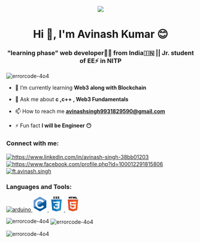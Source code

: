 <a href="#"><p align="center" ><img width="300px"  src="https://i.pinimg.com/736x/2c/fd/a9/2cfda97310899531dfc8a31e55f63108.jpg"/></p></a>
<h1 align="center">Hi 👋, I'm Avinash Kumar 😊</h1>
<h3 align="center">"learning phase" web developer👨‍💻 from India🇮🇳 || Jr. student of EE⚡ in NITP</h3>

<p align="left"> <img src="https://komarev.com/ghpvc/?username=errorcode-4o4&label=Profile%20views&color=0e75b6&style=flat" alt="errorcode-4o4" /> </p>

- 🌱 I’m currently learning **Web3 along with Blockchain**

- 💬 Ask me about **c ,c++ , Web3 Fundamentals**

- 📫 How to reach me **avinashsingh9931829590@gmail.com**

- ⚡ Fun fact **I will be Engineer 😶**

<h3 align="left">Connect with me:</h3>
<p align="left">
<a href="https://linkedin.com/in/https://www.linkedin.com/in/avinash-singh-38bb01203" target="blank"><img align="center" src="https://raw.githubusercontent.com/rahuldkjain/github-profile-readme-generator/master/src/images/icons/Social/linked-in-alt.svg" alt="https://www.linkedin.com/in/avinash-singh-38bb01203" height="30" width="40" /></a>
<a href="https://fb.com/https://www.facebook.com/profile.php?id=100012291815806" target="blank"><img align="center" src="https://raw.githubusercontent.com/rahuldkjain/github-profile-readme-generator/master/src/images/icons/Social/facebook.svg" alt="https://www.facebook.com/profile.php?id=100012291815806" height="30" width="40" /></a>
<a href="https://instagram.com/ft.avinash.singh" target="blank"><img align="center" src="https://raw.githubusercontent.com/rahuldkjain/github-profile-readme-generator/master/src/images/icons/Social/instagram.svg" alt="ft.avinash.singh" height="30" width="40" /></a>
</p>

<h3 align="left">Languages and Tools:</h3>
<p align="left"> <a href="https://www.arduino.cc/" target="_blank"> <img src="https://cdn.worldvectorlogo.com/logos/arduino-1.svg" alt="arduino" width="40" height="40"/> </a> <a href="https://www.cprogramming.com/" target="_blank"> <img src="https://raw.githubusercontent.com/devicons/devicon/master/icons/c/c-original.svg" alt="c" width="40" height="40"/> </a> <a href="https://www.w3schools.com/css/" target="_blank"> <img src="https://raw.githubusercontent.com/devicons/devicon/master/icons/css3/css3-original-wordmark.svg" alt="css3" width="40" height="40"/> </a> <a href="https://www.w3.org/html/" target="_blank"> <img src="https://raw.githubusercontent.com/devicons/devicon/master/icons/html5/html5-original-wordmark.svg" alt="html5" width="40" height="40"/> </a> </p>

<p><img align="left" src="https://github-readme-stats.vercel.app/api/top-langs?username=errorcode-4o4&show_icons=true&locale=en&layout=compact" alt="errorcode-4o4" /></p>

<p>&nbsp;<img align="center" src="https://github-readme-stats.vercel.app/api?username=errorcode-4o4&show_icons=true&locale=en" alt="errorcode-4o4" /></p>

<p><img align="center" src="https://github-readme-streak-stats.herokuapp.com/?user=errorcode-4o4&" alt="errorcode-4o4" /></p>
